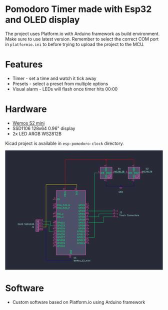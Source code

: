 # Pomodoro Timer made with Esp32 and OLED display

The project uses Platform.io with Arduino framework as build environment. Make sure to use latest version. 
Remember to select the correct COM port in `platformio.ini` to before trying to upload the project to the MCU.

# Features
- Timer - set a time and watch it tick away
- Presets - select a preset from multiple options
- Visual alarm - LEDs will flash once timer hits 00:00

# Hardware
- [Wemos S2 mini](https://www.wemos.cc/en/latest/s2/s2_mini.html)
- SSD1106 128x64 0.96" display
- 2x LED ARGB WS2812B

Kicad project is available in `esp-pomodoro-clock` directory.

![](assets/scheme.png)


# Software
- Custom software based on Platform.io using Arduino framework
